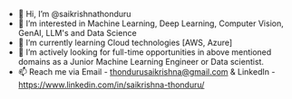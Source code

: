 - 👋 Hi, I’m @saikrishnathonduru
- 👀 I’m interested in Machine Learning, Deep Learning, Computer Vision, GenAI, LLM's and Data Science
- 🌱 I’m currently learning Cloud technologies [AWS, Azure]
- 💞️ I’m actively looking for full-time opportunities in above mentioned domains as a Junior Machine Learning Engineer or Data scientist.
- 📫 Reach me via Email - thondurusaikrishna@gmail.com & LinkedIn -https://www.linkedin.com/in/saikrishna-thonduru/

<!---
saikrishnathonduru/saikrishnathonduru is a ✨ special ✨ repository because its `README.md` (this file) appears on your GitHub profile.
You can click the Preview link to take a look at your changes.
--->
